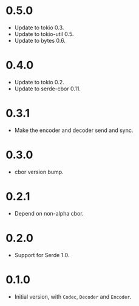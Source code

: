
# 0.5.0

* Update to tokio 0.3.
* Update to tokio-util 0.5.
* Update to bytes 0.6.

# 0.4.0

* Update to tokio 0.2.
* Update to serde-cbor 0.11.

# 0.3.1

* Make the encoder and decoder send and sync.

# 0.3.0

* cbor version bump.

# 0.2.1

* Depend on non-alpha cbor.

# 0.2.0

* Support for Serde 1.0.

# 0.1.0

* Initial version, with `Codec`, `Decoder` and `Encoder`.
